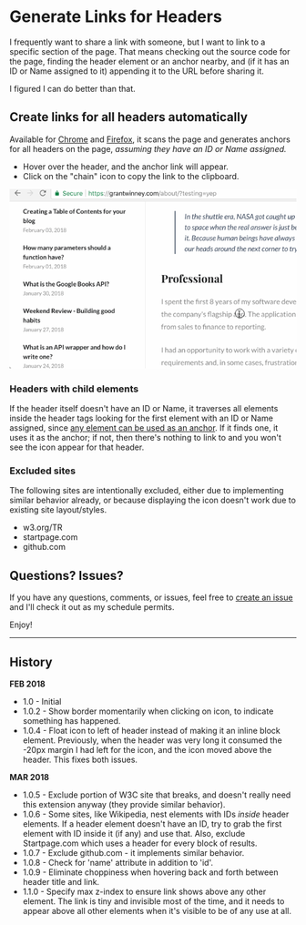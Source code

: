 # Generate Links for Headers

I frequently want to share a link with someone, but I want to link to a specific section of the page. That means checking out the source code for the page, finding the header element or an anchor nearby, and (if it has an ID or Name assigned to it) appending it to the URL before sharing it.

I figured I can do better than that.

## Create links for all headers automatically

Available for [Chrome](https://chrome.google.com/webstore/detail/generate-links-for-header/dckfkngmahjdokkkmconmfjdmicjcmgf) and [Firefox](https://addons.mozilla.org/en-US/firefox/addon/generate-links-for-headers), it scans the page and generates anchors for all headers on the page, *assuming they have an ID or Name assigned.*

* Hover over the header, and the anchor link will appear.
* Click on the "chain" icon to copy the link to the clipboard.

![](show-header-with-links.gif)

### Headers with child elements

If the header itself doesn't have an ID or Name, it traverses all elements inside the header tags looking for the first element with an ID or Name assigned, since [any element can be used as an anchor](https://www.w3.org/TR/html4/struct/links.html#h-12.2.3). If it finds one, it uses it as the anchor; if not, then there's nothing to link to and you won't see the icon appear for that header.

### Excluded sites

The following sites are intentionally excluded, either due to implementing similar behavior already, or because displaying the icon doesn't work due to existing site layout/styles.

* w3.org/TR
* startpage.com
* github.com

## Questions? Issues?

If you have any questions, comments, or issues, feel free to [create an issue](https://github.com/grantwinney/generate-links-for-headers/issues/new) and I'll check it out as my schedule permits.

Enjoy!

---

## History

**FEB 2018**
- 1.0 - Initial
- 1.0.2 - Show border momentarily when clicking on icon, to indicate something has happened.
- 1.0.4 - Float icon to left of header instead of making it an inline block element. Previously, when the header was very long it consumed the -20px margin I had left for the icon, and the icon moved above the header. This fixes both issues.

**MAR 2018**

- 1.0.5 - Exclude portion of W3C site that breaks, and doesn't really need this extension anyway (they provide similar behavior).
- 1.0.6 - Some sites, like Wikipedia, nest elements with IDs _inside_ header elements. If a header element doesn't have an ID, try to grab the first element with ID inside it (if any) and use that. Also, exclude Startpage.com which uses a header for every block of results.
- 1.0.7 - Exclude github.com - it implements similar behavior.
- 1.0.8 - Check for 'name' attribute in addition to 'id'.
- 1.0.9 - Eliminate choppiness when hovering back and forth between header title and link.
- 1.1.0 - Specify max z-index to ensure link shows above any other element. The link is tiny and invisible most of the time, and it needs to appear above all other elements when it's visible to be of any use at all.
